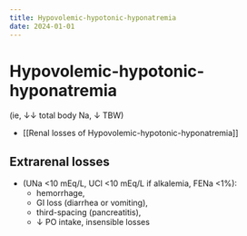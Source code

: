 ```yaml
---
title: Hypovolemic-hypotonic-hyponatremia
date: 2024-01-01
---
```

# Hypovolemic-hypotonic-hyponatremia

(ie, ↓↓ total body Na, ↓ TBW)

* [[Renal losses of Hypovolemic-hypotonic-hyponatremia]]

## Extrarenal losses
* (UNa <10 mEq/L, UCl <10 mEq/L if alkalemia, FENa <1%):
	* hemorrhage,
	* GI loss (diarrhea or vomiting),
	* third-spacing (pancreatitis),
	* ↓ PO intake, insensible losses

